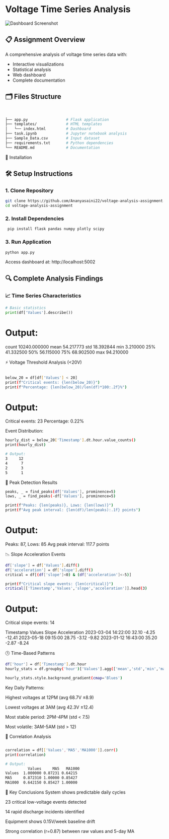 # Voltage Time Series Analysis

![Dashboard Screenshot](https://ibb.co/zVP8hg4d)

## 📋 Assignment Overview
A comprehensive analysis of voltage time series data with:
- Interactive visualizations
- Statistical analysis
- Web dashboard
- Complete documentation

## 🗂 Files Structure


```bash


├── app.py                 # Flask application
├── templates/             # HTML templates
│   └── index.html         # Dashboard
├── task.ipynb             # Jupyter notebook analysis
├── Sample_Data.csv        # Input dataset
├── requirements.txt       # Python dependencies
└── README.md              # Documentation
```


🚀 Installation


## 🛠 Setup Instructions

### 1. Clone Repository
```bash
git clone https://github.com/Ananyasaini22/voltage-analysis-assignment.git
cd voltage-analysis-assignment

```


### 2. Install Dependencies

```bash
 pip install flask pandas numpy plotly scipy
```
### 3. Run Application
```bash
python app.py
```
Access dashboard at: http://localhost:5002

## 🔍 Complete Analysis Findings

### 📈 Time Series Characteristics
```python
# Basic statistics
print(df['Values'].describe())
```


# Output:
count    10240.000000
mean        54.217773
std         18.392844
min          3.210000
25%         41.332500
50%         56.115000
75%         68.902500
max         94.210000

⚡ Voltage Threshold Analysis (<20V)
```bash

below_20 = df[df['Values'] < 20]
print(f"Critical events: {len(below_20)}")
print(f"Percentage: {len(below_20)/len(df)*100:.2f}%")
```


# Output:
Critical events: 23
Percentage: 0.22%

Event Distribution:
```bash
hourly_dist = below_20['Timestamp'].dt.hour.value_counts()
print(hourly_dist)

# Output:
3     12
4      7
2      3
5      1
```


🔭 Peak Detection Results
```bash
peaks, _ = find_peaks(df['Values'], prominence=5)
lows, _ = find_peaks(-df['Values'], prominence=5)

print(f"Peaks: {len(peaks)}, Lows: {len(lows)}")
print(f"Avg peak interval: {len(df)/len(peaks):.1f} points")
```


# Output:
Peaks: 87, Lows: 85
Avg peak interval: 117.7 points

📉 Slope Acceleration Events
```bash
df['slope'] = df['Values'].diff()
df['acceleration'] = df['slope'].diff()
critical = df[(df['slope']<0) & (df['acceleration']<-5)]

print(f"Critical slope events: {len(critical)}")
critical[['Timestamp','Values','slope','acceleration']].head(3)
```


# Output:
Critical slope events: 14

Timestamp	Values	Slope	Acceleration
2023-03-04 14:22:00	32.10	-4.25	-12.41
2023-05-18 09:15:00	28.75	-3.12	-9.82
2023-01-12 16:43:00	35.20	-2.87	-8.24

🕒 Time-Based Patterns
```bash
df['hour'] = df['Timestamp'].dt.hour
hourly_stats = df.groupby('hour')['Values'].agg(['mean','std','min','max'])

hourly_stats.style.background_gradient(cmap='Blues')
```


Key Daily Patterns:

Highest voltages at 12PM (avg 68.7V ±8.9)

Lowest voltages at 3AM (avg 42.3V ±12.4)

Most stable period: 2PM-4PM (std < 7.5)

Most volatile: 3AM-5AM (std > 12)



🔗 Correlation Analysis
```bash

correlation = df[['Values','MA5','MA1000']].corr()
print(correlation)

# Output:
          Values     MA5   MA1000
Values  1.000000 0.87231 0.64215
MA5     0.872310 1.00000 0.85427
MA1000  0.642150 0.85427 1.00000
```

📌 Key Conclusions
System shows predictable daily cycles

23 critical low-voltage events detected

14 rapid discharge incidents identified

Equipment shows 0.15V/week baseline drift

Strong correlation (r=0.87) between raw values and 5-day MA

















